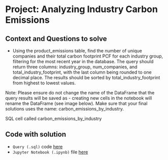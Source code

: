 # Project: Analyzing Industry Carbon Emissions
## Context and Questions to solve

- Using the product_emissions table, find the number of unique companies and their total carbon footprint PCF for each industry group, filtering for the most recent year in the database. The query should return three columns: industry_group, num_companies, and total_industry_footprint, with the last column being rounded to one decimal place. The results should be sorted by total_industry_footprint from highest to lowest values.

Note: Please ensure do not change the name of the DataFrame that the query results will be saved as - creating new cells in the notebook will rename the DataFrame (see image below). Make sure that your final solutions uses the name: carbon_emissions_by_industry.

SQL cell called carbon_emissions_by_industry

## Code with solution
- ```Query (.sql)``` code [here](./workspace/carbon-emission.sql)
- ```Jupyter Notebook (.ipynb)``` file [here](./workspace/notebook.ipynb)
